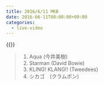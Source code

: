 ```yaml
---
title: 2016/6/11 MKB
date: 2016-06-11T00:00:00+09:00
categories:
  - live-video
---
```


{{<youtube JhxMiEvhCcQ>}}

> 1. Aqua (今井美樹)  
> 2. Starman (David Bowie)
> 3. KLING! KLANG!! (Tweedees)  
> 4. シカゴ　(クラムボン)

